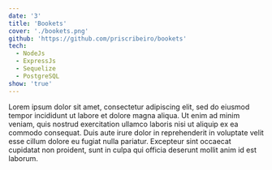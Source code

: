 ```yaml
---
date: '3'
title: 'Bookets'
cover: './bookets.png'
github: 'https://github.com/priscribeiro/bookets'
tech:
  - NodeJs
  - ExpressJs
  - Sequelize
  - PostgreSQL
show: 'true'
---
```


Lorem ipsum dolor sit amet, consectetur adipiscing elit, sed do eiusmod tempor incididunt ut labore et dolore magna aliqua. Ut enim ad minim veniam, quis nostrud exercitation ullamco laboris nisi ut aliquip ex ea commodo consequat. Duis aute irure dolor in reprehenderit in voluptate velit esse cillum dolore eu fugiat nulla pariatur. Excepteur sint occaecat cupidatat non proident, sunt in culpa qui officia deserunt mollit anim id est laborum.

